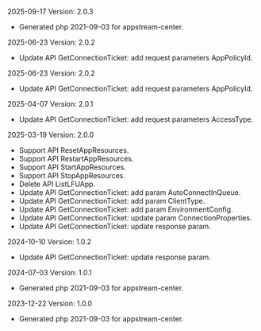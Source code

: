 2025-09-17 Version: 2.0.3
- Generated php 2021-09-03 for appstream-center.

2025-06-23 Version: 2.0.2
- Update API GetConnectionTicket: add request parameters AppPolicyId.


2025-06-23 Version: 2.0.2
- Update API GetConnectionTicket: add request parameters AppPolicyId.


2025-04-07 Version: 2.0.1
- Update API GetConnectionTicket: add request parameters AccessType.


2025-03-19 Version: 2.0.0
- Support API ResetAppResources.
- Support API RestartAppResources.
- Support API StartAppResources.
- Support API StopAppResources.
- Delete API ListLFUApp.
- Update API GetConnectionTicket: add param AutoConnectInQueue.
- Update API GetConnectionTicket: add param ClientType.
- Update API GetConnectionTicket: add param EnvironmentConfig.
- Update API GetConnectionTicket: update param ConnectionProperties.
- Update API GetConnectionTicket: update response param.


2024-10-10 Version: 1.0.2
- Update API GetConnectionTicket: update response param.


2024-07-03 Version: 1.0.1
- Generated php 2021-09-03 for appstream-center.

2023-12-22 Version: 1.0.0
- Generated php 2021-09-03 for appstream-center.

